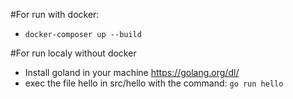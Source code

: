 #For run with docker:
- `docker-composer up --build`

#For run localy without docker
- Install goland in your machine https://golang.org/dl/
- exec the file hello in src/hello  with the command: `go run hello`
